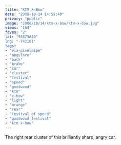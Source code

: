 ```yaml
---
title: "KTM X-Bow"
date: "2008-10-14 14:51:40"
privacy: "public"
image: "2008/10/14/ktm-x-bow/ktm-x-bow.jpg"
views: "164"
faves: "2"
lat: "50873640"
lng: "-742161"
tags:
- "via-pixelpipe"
- "angulare"
- "back"
- "brake"
- "car"
- "cluster"
- "festival"
- "speed"
- "goodwood"
- "ktm"
- "x-bow"
- "light"
- "orange"
- "rear"
- "festival of speed"
- "goodwood festival"
- "ktm x-bow"
---
```

The right rear cluster of this brilliantly sharp, angry car.<a href="/photos/2008/10/14/ktm-x-bow"></a>
